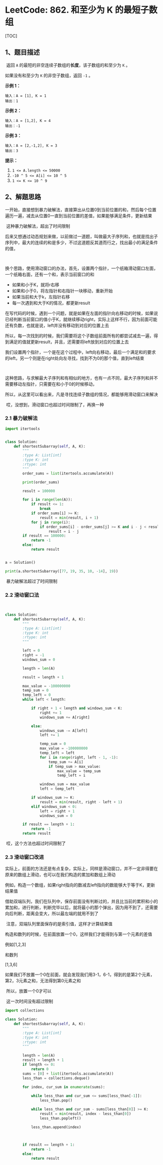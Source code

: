 # LeetCode: 862. 和至少为 K 的最短子数组

[TOC]



## 1、题目描述

​	返回 `A` 的最短的非空连续子数组的**长度**，该子数组的和至少为 `K` 。

如果没有和至少为 `K` 的非空子数组，返回 `-1` 。

 


**示例 1：**

```
输入：A = [1], K = 1
输出：1
```

**示例 2：**

```
输入：A = [1,2], K = 4
输出：-1
```

**示例 3：**

```
输入：A = [2,-1,2], K = 3
输出：3
```

 

**提示：**

1. `1 <= A.length <= 50000`
2. `-10 ^ 5 <= A[i] <= 10 ^ 5`
3. `1 <= K <= 10 ^ 9`



## 2、解题思路

​	一开始，直接想到暴力破解法，直接算出从位置0到当前位置的和，然后每个位置遍历一遍，减去从位置0一直到当前位置的差值，如果能够满足条件，更新结果

​	这种暴力破解法，超出了时间限制

​	后来又想通过动态规划来做，以前做过一道题，叫做最大子序列和，也就是找出子序列中，最大的连续的和是多少，不过这道题反其道而行之，找出最小的满足条件的值，

​	

​	换个思路，使用滑动窗口的办法，首先，设置两个指针，一个纸箱滑动窗口左面，一个纸箱右面，还有一个和，表示当前窗口的和

- 如果和小于K，就将r右移
- 如果和小于0，将左指针和右指针一块移动，重新开始
- 如果当前和大于k，左指针右移
- 每一次遇到和大于K的情况，都更新result



​	在写代码的时候，遇到一个问题，就是如果在左面的指针向右移动的时候，如果说已经判断当前窗口的值小于K，就继续移动right，实际上这样不行，因为前面可能还有负数，也就是说，left并没有移动到对应的位置上去

​	所以，每一次找到的时候，我们需要将这个子数组前面所有的都尝试减去一遍，得到满足的值就更新result，并且，还需要将left放到对应的位置上去

​	我们设置两个指针，一个是在这个过程中，left向右移动，最后一个满足和的要求的left，另一个则是在right处向左寻找，找到不为0的那个值，直到left结束

​	



​	这种思路，与求解最大子序列和有相似的地方，也有一点不同，最大子序列和并不需要移动左指针，只需要在和小于0的时候移动，

​	所以，从这里可以看出来，凡是寻找连续子数组的情况，都能够用滑动窗口来解决

​	哎，没想到，滑动窗口也超过时间限制了，再换一种



### 2.1 暴力破解法

```python
import itertools


class Solution:
    def shortestSubarray(self, A, K):
        """
        :type A: List[int]
        :type K: int
        :rtype: int
        """
        order_sums = list(itertools.accumulate(A))

        print(order_sums)

        result = 100000

        for i in range(len(A)):
            if result <= 1:
                break
            if order_sums[i] >= K:
                result = min(result, i + 1)
            for j in range(i):
                if order_sums[i] - order_sums[j] >= K and i - j < result:
                    result = i - j
        if result == 100000:
            return -1
        else:
            return result


a = Solution()

print(a.shortestSubarray([77, 19, 35, 10, -14], 19))

```

​	暴力破解法超过了时间限制



### 2.2 滑动窗口法

​	

```python
class Solution:
    def shortestSubarray(self, A, K):
        """
        :type A: List[int]
        :type K: int
        :rtype: int
        """

        left = 0
        right = -1
        windows_sum = 0

        length = len(A)

        result = length + 1

        max_value = -100000000
        temp_sum = 0
        temp_left = 0
        while left < length:

            if right + 1 < length and windows_sum < K:
                right += 1
                windows_sum += A[right]

            else:
                windows_sum -= A[left]
                left += 1

                temp_sum = 0
                max_value = -100000000
                temp_left = left
                for i in range(right, left - 1, -1):
                    temp_sum += A[i]
                    if temp_sum > max_value:
                        max_value = temp_sum
                        temp_left = i

                windows_sum = max_value
                left = temp_left

            if windows_sum >= K:
                result = min(result, right - left + 1)
            elif windows_sum < 0:
                left = right + 1
                windows_sum = 0

        if result == length + 1:
            return -1
        return result
```



​	哎，这个方法也超过时间限制了



### 2.3 滑动窗口改进 

​	实际上，前面的方法还是有点复杂，实际上，同样是滑动窗口，并不一定非得要在原来的数组上滑动，也可以在我们构造的累加和数组上滑动

​	例如，构造一个数组，如果right指向的数减去left指向的数能够大于等于K，更新结果值

​	借助双端队列，我们在队列中，保存前面没有判断过的，并且比当前的累积和小的累加和，进行判断，判断完毕以后，就将最小的那个弹出，因为用不到了，还需要向后判断，距离会变大，所以最左端的就用不到了

​	注意，双端队列里面保存的是索引值，这样才计算结果值

​	构造和数列的时候，在前面放置一个0，这样我们才能得到与第一个元素的差值

例如[1,2,3]

和数列

[1,3,6]

​	如果我们不放置一个0在前面，就会发现我们用3-1，6-1，得到的是第2个元素，第2，3元素之和，无法得到第0元素之和

​	所以，放置一个0才可以



​	这一次时间没有超过限制

```python
import collections

class Solution:
    def shortestSubarray(self, A, K):
        """
        :type A: List[int]
        :type K: int
        :rtype: int
        """
        
        length = len(A)
        result = length + 1
        if length <= 0:
            return 0
        sums = [0] + list(itertools.accumulate(A))
        less_than = collections.deque()
        
        for index, cur_sum in enumerate(sums):

            while less_than and cur_sum <= sums[less_than[-1]]:
                less_than.pop()

            while less_than and cur_sum - sums[less_than[0]] >= K:
                result = min(result, index - less_than[0])
                less_than.popleft()

            less_than.append(index)

        
            
        if result == length + 1:
            return -1
        else:
            return result
```









​	

